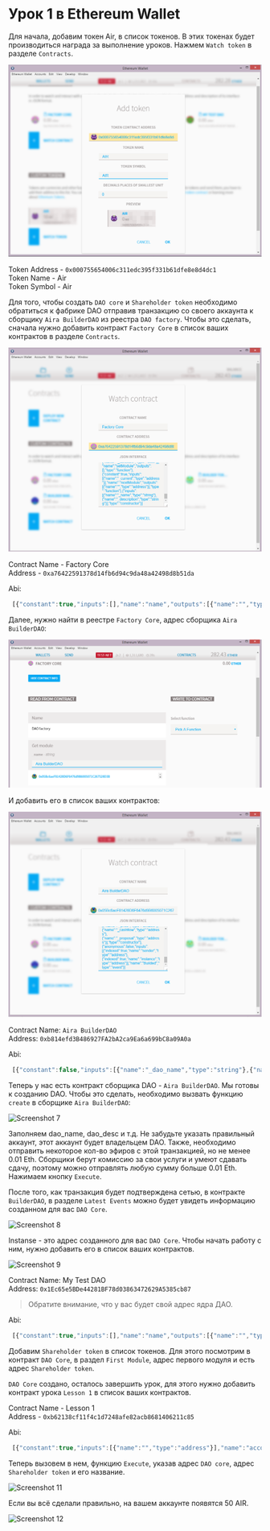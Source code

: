 # Урок 1 в Ethereum Wallet

Для начала, добавим токен Air, в список токенов. В этих токенах будет производиться награда за выполнение уроков. Нажмем `Watch token` в разделе `Contracts`.

![Screenshot 10](/img/Screenshot_10.png)

Token Address - `0x000755654006c311edc395f331b61dfe8e8d4dc1`  
Token Name - Air  
Token Symbol - Air

Для того, чтобы создать `DAO core` и `Shareholder token` необходимо обратиться к фабрике DAO отправив транзакцию со своего аккаунта к сборщику `Aira BuilderDAO` из реестра `DAO factory`. Чтобы это сделать, сначала нужно добавить контракт `Factory Core` в список ваших контрактов в разделе `Contracts`.

![Screenshot 4](/img/Screenshot_4.png)

Contract Name - Factory Core  
Address - `0xa76422591378d14fb6d94c9da48a42498d8b51da`

Abi:
```js
 [{"constant":true,"inputs":[],"name":"name","outputs":[{"name":"","type":"string"}],"type":"function"},{"constant":true,"inputs":[{"name":"_name","type":"string"}],"name":"getModule","outputs":[{"name":"","type":"address"}],"type":"function"},{"constant":true,"inputs":[{"name":"_module","type":"address"}],"name":"getModuleName","outputs":[{"name":"","type":"string"}],"type":"function"},{"constant":false,"inputs":[],"name":"kill","outputs":[],"type":"function"},{"constant":true,"inputs":[{"name":"","type":"address"}],"name":"interfaceOf","outputs":[{"name":"","type":"string"}],"type":"function"},{"constant":true,"inputs":[],"name":"founder","outputs":[{"name":"","type":"address"}],"type":"function"},{"constant":false,"inputs":[{"name":"_name","type":"string"}],"name":"removeModule","outputs":[],"type":"function"},{"constant":false,"inputs":[{"name":"_owner","type":"address"}],"name":"delegate","outputs":[],"type":"function"},{"constant":true,"inputs":[{"name":"_module","type":"address"}],"name":"contains","outputs":[{"name":"","type":"bool"}],"type":"function"},{"constant":true,"inputs":[],"name":"firstModule","outputs":[{"name":"","type":"address"}],"type":"function"},{"constant":true,"inputs":[],"name":"description","outputs":[{"name":"","type":"string"}],"type":"function"},{"constant":true,"inputs":[{"name":"_name","type":"string"}],"name":"isConstant","outputs":[{"name":"","type":"bool"}],"type":"function"},{"constant":true,"inputs":[],"name":"owner","outputs":[{"name":"","type":"address"}],"type":"function"},{"constant":false,"inputs":[{"name":"_name","type":"string"},{"name":"_module","type":"address"},{"name":"_interface","type":"string"},{"name":"_constant","type":"bool"}],"name":"setModule","outputs":[],"type":"function"},{"constant":true,"inputs":[{"name":"_current","type":"address"}],"name":"nextModule","outputs":[{"name":"","type":"address"}],"type":"function"},{"inputs":[{"name":"_name","type":"string"},{"name":"_description","type":"string"}],"type":"constructor"}]  
```

Далее, нужно найти в реестре `Factory Core`, адрес сборщика `Aira BuilderDAO`:

![Screenshot 5](/img/Screenshot_5.png)

И добавить его в список ваших контрактов:

![Screenshot 6](/img/Screenshot_6.png)

Contract Name: `Aira BuilderDAO`  
Address: `0xb814efd3B486927FA2bA2ca9Ea6a699bC8a09A0a`  

Abi:
```js
 [{"constant":false,"inputs":[{"name":"_dao_name","type":"string"},{"name":"_dao_description","type":"string"},{"name":"_shares_name","type":"string"},{"name":"_shares_symbol","type":"string"},{"name":"_shares_count","type":"uint256"}],"name":"create","outputs":[],"type":"function"},{"constant":false,"inputs":[{"name":"_buildingCost","type":"uint256"}],"name":"setCost","outputs":[],"type":"function"},{"constant":false,"inputs":[{"name":"_owner","type":"address"}],"name":"delegate","outputs":[],"type":"function"},{"constant":false,"inputs":[{"name":"_proposal","type":"address"}],"name":"setProposal","outputs":[],"type":"function"},{"constant":true,"inputs":[],"name":"owner","outputs":[{"name":"","type":"address"}],"type":"function"},{"constant":false,"inputs":[{"name":"_cashflow","type":"address"}],"name":"setCashflow","outputs":[],"type":"function"},{"constant":true,"inputs":[],"name":"buildingCost","outputs":[{"name":"","type":"uint256"}],"type":"function"},{"constant":true,"inputs":[],"name":"getLastContract","outputs":[{"name":"","type":"address"}],"type":"function"},{"constant":true,"inputs":[{"name":"","type":"address"},{"name":"","type":"uint256"}],"name":"getContractsOf","outputs":[{"name":"","type":"address"}],"type":"function"},{"inputs":[{"name":"_price","type":"uint256"},{"name":"_cashflow","type":"address"},{"name":"_proposal","type":"address"}],"type":"constructor"},{"anonymous":false,"inputs":[{"indexed":true,"name":"sender","type":"address"},{"indexed":true,"name":"instance","type":"address"}],"name":"Builded","type":"event"}]
 ```

Теперь у нас есть контракт сборщика DAO - `Aira BuilderDAO`. Мы готовы к созданию DAO. Чтобы это сделать, необходимо вызвать функцию `create` в сборщике `Aira BuilderDAO`:

![Screenshot 7](https://github.com/airalab/learning-center/blob/master/img/Screenshot_7.png)

Заполняем dao_name, dao_desc и т.д. Не забудьте указать правильный аккаунт, этот аккаунт будет владельцем DAO. Также, необходимо отправить некоторое кол-во эфиров с этой транзакцией, но не менее 0.01 Eth. Сборщики берут комиссию за свои услуги и умеют сдавать сдачу, поэтому можно отправлять любую сумму больше 0.01 Eth. Нажимаем кнопку `Execute`.

После того, как транзакция будет подтверждена сетью, в контракте `BuilderDAO`, в разделе `Latest Events` можно будет увидеть информацию созданном для вас `DAO Core`.

![Screenshot 8](https://github.com/airalab/learning-center/blob/master/img/Screenshot_8.png)

Instanse - это адрес созданного для вас `DAO Core`. Чтобы начать работу с ним, нужно добавить его в список ваших контрактов.

![Screenshot 9](https://github.com/airalab/learning-center/blob/master/img/Screenshot_9.png)

Contract Name: My Test DAO  
Address: `0x1Ec65e5BDe44281BF78d03863472629A5385cb87`
> Обратите внимание, что у вас будет свой адрес ядра ДАО.

Abi:
```js
 [{"constant":true,"inputs":[],"name":"name","outputs":[{"name":"","type":"string"}],"type":"function"},{"constant":true,"inputs":[{"name":"_name","type":"string"}],"name":"getModule","outputs":[{"name":"","type":"address"}],"type":"function"},{"constant":true,"inputs":[{"name":"_module","type":"address"}],"name":"getModuleName","outputs":[{"name":"","type":"string"}],"type":"function"},{"constant":false,"inputs":[],"name":"kill","outputs":[],"type":"function"},{"constant":true,"inputs":[{"name":"","type":"address"}],"name":"interfaceOf","outputs":[{"name":"","type":"string"}],"type":"function"},{"constant":true,"inputs":[],"name":"founder","outputs":[{"name":"","type":"address"}],"type":"function"},{"constant":false,"inputs":[{"name":"_name","type":"string"}],"name":"removeModule","outputs":[],"type":"function"},{"constant":false,"inputs":[{"name":"_owner","type":"address"}],"name":"delegate","outputs":[],"type":"function"},{"constant":true,"inputs":[{"name":"_module","type":"address"}],"name":"contains","outputs":[{"name":"","type":"bool"}],"type":"function"},{"constant":true,"inputs":[],"name":"firstModule","outputs":[{"name":"","type":"address"}],"type":"function"},{"constant":true,"inputs":[],"name":"description","outputs":[{"name":"","type":"string"}],"type":"function"},{"constant":true,"inputs":[{"name":"_name","type":"string"}],"name":"isConstant","outputs":[{"name":"","type":"bool"}],"type":"function"},{"constant":true,"inputs":[],"name":"owner","outputs":[{"name":"","type":"address"}],"type":"function"},{"constant":false,"inputs":[{"name":"_name","type":"string"},{"name":"_module","type":"address"},{"name":"_interface","type":"string"},{"name":"_constant","type":"bool"}],"name":"setModule","outputs":[],"type":"function"},{"constant":true,"inputs":[{"name":"_current","type":"address"}],"name":"nextModule","outputs":[{"name":"","type":"address"}],"type":"function"},{"inputs":[{"name":"_name","type":"string"},{"name":"_description","type":"string"}],"type":"constructor"}]
```

Добавим `Shareholder token` в список токенов. Для этого посмотрим в контракт `DAO Core`, в раздел `First Module`, адрес первого модуля и есть адрес `Shareholder token`.

`DAO Core` создано, осталось завершить урок, для этого нужно добавить контракт урока `Lesson 1` в список ваших контрактов.

Contract Name - Lesson 1  
Address - `0xb62138cf11f4c1d7248afe82acb8681406211c85`

Abi:
```js
 [{"constant":true,"inputs":[{"name":"","type":"address"}],"name":"accountOf","outputs":[{"name":"","type":"bool"}],"type":"function"},{"constant":false,"inputs":[{"name":"_dao","type":"address"},{"name":"_shares","type":"address"},{"name":"_shares_name","type":"string"}],"name":"execute","outputs":[],"type":"function"},{"constant":true,"inputs":[],"name":"emissionRegulator","outputs":[{"name":"","type":"address"}],"type":"function"},{"inputs":[{"name":"_emissionRegulator","type":"address"}],"type":"constructor"}]
 ```

Теперь вызовем в нем, функцию `Execute`, указав адрес `DAO core`, адрес `Shareholder token` и его название.

![Screenshot 11](https://github.com/airalab/learning-center/blob/master/img/Screenshot_11.png)

Если вы всё сделали правильно, на вашем аккаунте появятся 50 AIR.

![Screenshot 12](https://github.com/airalab/learning-center/blob/master/img/Screenshot_12.png)
